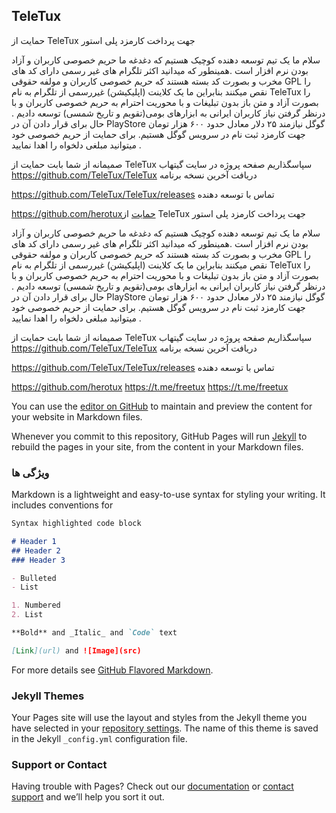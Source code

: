 ## TeleTux

حمایت از TeleTux جهت پرداخت کارمزد پلی استور

سلام ما یک تیم توسعه دهنده کوچیک هستیم که دغدغه ما حریم خصوصی کاربران و آزاد بودن نرم افزار است .همینطور که میدانید اکثر تلگرام های غیر رسمی دارای کد های مخرب و بصورت کد بسته هستند که حریم خصوصی کاربران و مولفه حقوقی GPL را نقص میکنند بنابراین ما یک کلاینت (اپلیکیشن) غیررسمی از تلگرام به نام TeleTux را بصورت آزاد و متن باز بدون تبلیغات و با محوریت احترام به حریم خصوصی کاربران و با درنظر گرفتن نیاز کاربران ایرانی به ابزارهای بومی(تقویم و تاریخ شمسی) توسعه دادیم .
حال برای قرار دادن آن در PlayStore گوگل نیازمند ۲۵ دلار معادل حدود ۶۰۰ هزار تومان جهت کارمزد ثبت نام در سرویس گوگل هستیم.
برای حمایت از حریم خصوصی خود میتوانید مبلغی دلخواه را اهدا نمایید .

صمیمانه از شما بابت حمایت از TeleTux سپاسگذاریم
صفحه پروژه در سایت گیتهاب
https://github.com/TeleTux/TeleTux
دریافت آخرین نسخه برنامه

https://github.com/TeleTux/TeleTux/releases
تماس با توسعه دهنده

https://github.com/herotuxحمایت از TeleTux جهت پرداخت کارمزد پلی استور

سلام ما یک تیم توسعه دهنده کوچیک هستیم که دغدغه ما حریم خصوصی کاربران و آزاد بودن نرم افزار است .همینطور که میدانید اکثر تلگرام های غیر رسمی دارای کد های مخرب و بصورت کد بسته هستند که حریم خصوصی کاربران و مولفه حقوقی GPL را نقص میکنند بنابراین ما یک کلاینت (اپلیکیشن) غیررسمی از تلگرام به نام TeleTux را بصورت آزاد و متن باز بدون تبلیغات و با محوریت احترام به حریم خصوصی کاربران و با درنظر گرفتن نیاز کاربران ایرانی به ابزارهای بومی(تقویم و تاریخ شمسی) توسعه دادیم .
حال برای قرار دادن آن در PlayStore گوگل نیازمند ۲۵ دلار معادل حدود ۶۰۰ هزار تومان جهت کارمزد ثبت نام در سرویس گوگل هستیم.
برای حمایت از حریم خصوصی خود میتوانید مبلغی دلخواه را اهدا نمایید .

صمیمانه از شما بابت حمایت از TeleTux سپاسگذاریم
صفحه پروژه در سایت گیتهاب
https://github.com/TeleTux/TeleTux
دریافت آخرین نسخه برنامه

https://github.com/TeleTux/TeleTux/releases
تماس با توسعه دهنده

https://github.com/herotux
https://t.me/freetux
https://t.me/freetux



You can use the [editor on GitHub](https://github.com/TeleTux/TeleTux/edit/gh-pages/index.md) to maintain and preview the content for your website in Markdown files.

Whenever you commit to this repository, GitHub Pages will run [Jekyll](https://jekyllrb.com/) to rebuild the pages in your site, from the content in your Markdown files.

### ویژگی ها

Markdown is a lightweight and easy-to-use syntax for styling your writing. It includes conventions for

```markdown
Syntax highlighted code block

# Header 1
## Header 2
### Header 3

- Bulleted
- List

1. Numbered
2. List

**Bold** and _Italic_ and `Code` text

[Link](url) and ![Image](src)
```

For more details see [GitHub Flavored Markdown](https://guides.github.com/features/mastering-markdown/).

### Jekyll Themes

Your Pages site will use the layout and styles from the Jekyll theme you have selected in your [repository settings](https://github.com/TeleTux/TeleTux/settings/pages). The name of this theme is saved in the Jekyll `_config.yml` configuration file.

### Support or Contact

Having trouble with Pages? Check out our [documentation](https://docs.github.com/categories/github-pages-basics/) or [contact support](https://support.github.com/contact) and we’ll help you sort it out.
